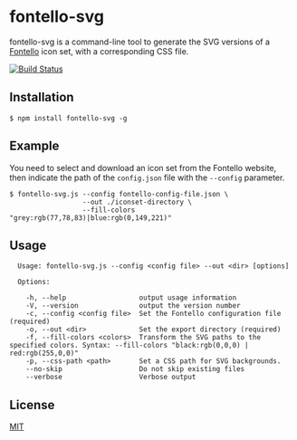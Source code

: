# fontello-svg

fontello-svg is a command-line tool to generate the SVG versions of a [Fontello](http://fontello.com/) icon set, with a corresponding CSS file.

[![Build Status](https://travis-ci.org/bpierre/fontello-svg.png?branch=master)](https://travis-ci.org/bpierre/fontello-svg)

## Installation

```shell
$ npm install fontello-svg -g
```

## Example

You need to select and download an icon set from the Fontello website, then indicate the path of the `config.json` file with the `--config` parameter.

```shell
$ fontello-svg.js --config fontello-config-file.json \
                  --out ./iconset-directory \
                  --fill-colors "grey:rgb(77,78,83)|blue:rgb(0,149,221)"
```

## Usage

```shell
  Usage: fontello-svg.js --config <config file> --out <dir> [options]

  Options:

    -h, --help                  output usage information
    -V, --version               output the version number
    -c, --config <config file>  Set the Fontello configuration file (required)
    -o, --out <dir>             Set the export directory (required)
    -f, --fill-colors <colors>  Transform the SVG paths to the specified colors. Syntax: --fill-colors "black:rgb(0,0,0) | red:rgb(255,0,0)"
    -p, --css-path <path>       Set a CSS path for SVG backgrounds.
    --no-skip                   Do not skip existing files
    --verbose                   Verbose output
```

## License

[MIT](http://pierre.mit-license.org/)
